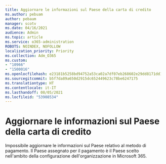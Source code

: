 ```yaml
---
title: Aggiornare le informazioni sul Paese della carta di credito
ms.author: pebuam
author: pebaum
manager: scotv
ms.date: 04/16/2021
audience: Admin
ms.topic: article
ms.service: o365-administration
ROBOTS: NOINDEX, NOFOLLOW
localization_priority: Priority
ms.collection: Adm_O365
ms.custom:
- "10966"
- "1500016"
ms.openlocfilehash: e23181b5258bd94752a53ca02a7df07eb268602e29dd8171dd1a04f58a45b75f
ms.sourcegitcommit: b5f7da89a650d2915dc652449623c78be6247175
ms.translationtype: HT
ms.contentlocale: it-IT
ms.lasthandoff: 08/05/2021
ms.locfileid: "53908534"
---
```

# <a name="update-credit-card-country-information"></a>Aggiornare le informazioni sul Paese della carta di credito

Impossibile aggiornare le informazioni sul Paese relativo al metodo di pagamento. Il Paese assegnato per il pagamento è il Paese scelto nell'ambito della configurazione dell'organizzazione in Microsoft 365. 
